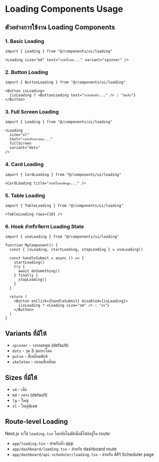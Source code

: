 # Loading Components Usage

## ตัวอย่างการใช้งาน Loading Components

### 1. Basic Loading
```tsx
import { Loading } from "@/components/ui/loading"

<Loading size="md" text="กำลังโหลด..." variant="spinner" />
```

### 2. Button Loading
```tsx
import { ButtonLoading } from "@/components/ui/loading"

<Button isLoading>
  {isLoading ? <ButtonLoading text="กำลังบันทึก..." /> : "บันทึก"}
</Button>
```

### 3. Full Screen Loading
```tsx
import { Loading } from "@/components/ui/loading"

<Loading
  size="xl"
  text="กำลังประมวลผล..."
  fullScreen
  variant="dots"
/>
```

### 4. Card Loading
```tsx
import { CardLoading } from "@/components/ui/loading"

<CardLoading title="กำลังโหลดข้อมูล..." />
```

### 5. Table Loading
```tsx
import { TableLoading } from "@/components/ui/loading"

<TableLoading rows={10} />
```

### 6. Hook สำหรับจัดการ Loading State
```tsx
import { useLoading } from "@/components/ui/loading"

function MyComponent() {
  const { isLoading, startLoading, stopLoading } = useLoading()

  const handleSubmit = async () => {
    startLoading()
    try {
      await doSomething()
    } finally {
      stopLoading()
    }
  }

  return (
    <Button onClick={handleSubmit} disabled={isLoading}>
      {isLoading ? <Loading size="sm" /> : "ส่ง"}
    </Button>
  )
}
```

## Variants ที่มีให้

- `spinner` - วงกลมหมุน (default)
- `dots` - จุด 3 จุดกระโดด
- `pulse` - สี่เหลี่ยมพัลซ์
- `skeleton` - กรอดสี่เหลี่ยม

## Sizes ที่มีให้

- `sm` - เล็ก
- `md` - กลาง (default)
- `lg` - ใหญ่
- `xl` - ใหญ่พิเศษ

## Route-level Loading

Next.js จะใช้ `loading.tsx` โดยอัตโนมัติเมื่อมีไฟล์อยู่ใน route:

- `app/loading.tsx` - สำหรับทั้ง app
- `app/dashboard/loading.tsx` - สำหรับ dashboard route
- `app/dashboard/api-scheduler/loading.tsx` - สำหรับ API Scheduler page